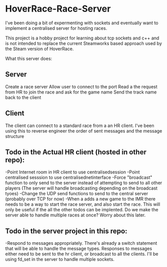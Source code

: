 # HoverRace-Race-Server

I've been doing a bit of expermenting with sockets and eventually want to implement a centralised server for hosting races.

This project is a hobby project for learning about tcp sockets and c++ and is not intended to replace the current Steamworks based approach used by the Steam version of HoverRace.


What this server does:

Server
-------
Create a race server
Allow user to connect to the port
Read a the request from HR to join the race and ask for the game name
Send the track name back to the client


Client
--------
The client can connect to a standard race from a an HR client. I've been using this to reverse engineer the order of sent messages and the message structure



Todo in the Actual HR client (hosted in other repo):
-------
-Point Internet room in HR client to use centralisedsession
-Point centralised sesssion to use centralisednetinterface
-Force "broadcast" function to only send to the server instead of attempting to send to all other players (The server will handle broadcasting depending on the broadcast tyoes)
-Change the UDP send functions to send to the central server (probably over TCP for now)
-When a adds a new game to the IMR there needs to be a way to start the race server, and also start the race. This will only be useful if the all the other todos can be implented. Do we make the server able to handle multiple races at once? Worry about this later.

Todo in the server project in this repo:
---------
-Respond to messages appropriately. There's already a switch statement that will be able to handle the message types. Responses to messages either need to be sent to the hr client, or broadcast to all the clients. I'll be using fd_set  in the server to handle multiple sockets.














